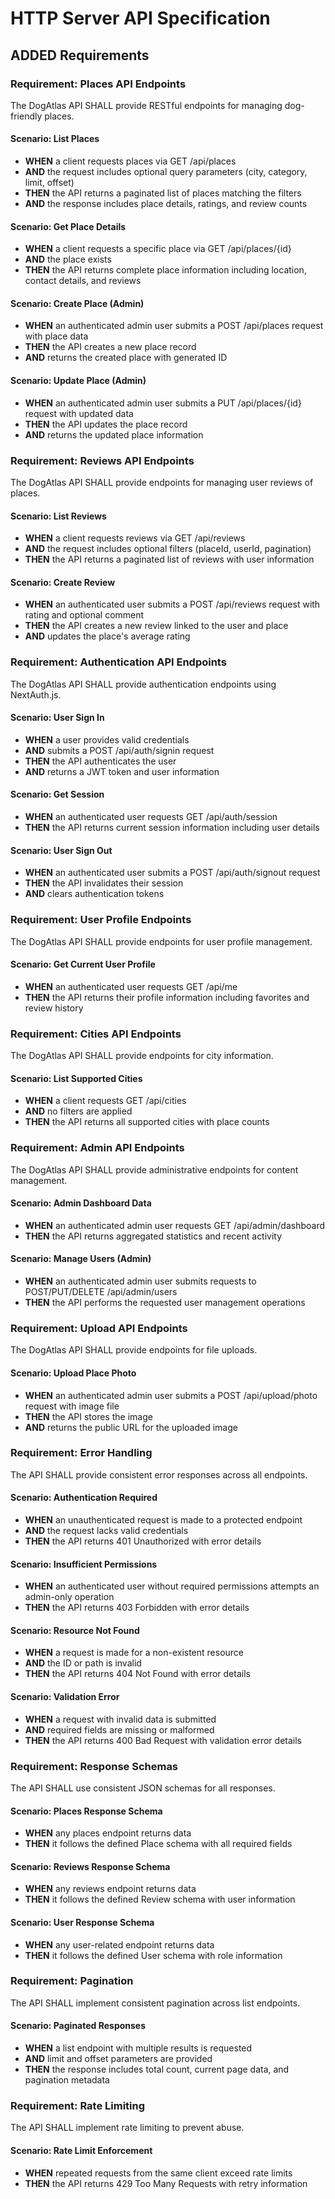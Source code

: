 # HTTP Server API Specification

## ADDED Requirements

### Requirement: Places API Endpoints
The DogAtlas API SHALL provide RESTful endpoints for managing dog-friendly places.

#### Scenario: List Places
- **WHEN** a client requests places via GET /api/places
- **AND** the request includes optional query parameters (city, category, limit, offset)
- **THEN** the API returns a paginated list of places matching the filters
- **AND** the response includes place details, ratings, and review counts

#### Scenario: Get Place Details
- **WHEN** a client requests a specific place via GET /api/places/{id}
- **AND** the place exists
- **THEN** the API returns complete place information including location, contact details, and reviews

#### Scenario: Create Place (Admin)
- **WHEN** an authenticated admin user submits a POST /api/places request with place data
- **THEN** the API creates a new place record
- **AND** returns the created place with generated ID

#### Scenario: Update Place (Admin)
- **WHEN** an authenticated admin user submits a PUT /api/places/{id} request with updated data
- **THEN** the API updates the place record
- **AND** returns the updated place information

### Requirement: Reviews API Endpoints
The DogAtlas API SHALL provide endpoints for managing user reviews of places.

#### Scenario: List Reviews
- **WHEN** a client requests reviews via GET /api/reviews
- **AND** the request includes optional filters (placeId, userId, pagination)
- **THEN** the API returns a paginated list of reviews with user information

#### Scenario: Create Review
- **WHEN** an authenticated user submits a POST /api/reviews request with rating and optional comment
- **THEN** the API creates a new review linked to the user and place
- **AND** updates the place's average rating

### Requirement: Authentication API Endpoints
The DogAtlas API SHALL provide authentication endpoints using NextAuth.js.

#### Scenario: User Sign In
- **WHEN** a user provides valid credentials
- **AND** submits a POST /api/auth/signin request
- **THEN** the API authenticates the user
- **AND** returns a JWT token and user information

#### Scenario: Get Session
- **WHEN** an authenticated user requests GET /api/auth/session
- **THEN** the API returns current session information including user details

#### Scenario: User Sign Out
- **WHEN** an authenticated user submits a POST /api/auth/signout request
- **THEN** the API invalidates their session
- **AND** clears authentication tokens

### Requirement: User Profile Endpoints
The DogAtlas API SHALL provide endpoints for user profile management.

#### Scenario: Get Current User Profile
- **WHEN** an authenticated user requests GET /api/me
- **THEN** the API returns their profile information including favorites and review history

### Requirement: Cities API Endpoints
The DogAtlas API SHALL provide endpoints for city information.

#### Scenario: List Supported Cities
- **WHEN** a client requests GET /api/cities
- **AND** no filters are applied
- **THEN** the API returns all supported cities with place counts

### Requirement: Admin API Endpoints
The DogAtlas API SHALL provide administrative endpoints for content management.

#### Scenario: Admin Dashboard Data
- **WHEN** an authenticated admin user requests GET /api/admin/dashboard
- **THEN** the API returns aggregated statistics and recent activity

#### Scenario: Manage Users (Admin)
- **WHEN** an authenticated admin user submits requests to POST/PUT/DELETE /api/admin/users
- **THEN** the API performs the requested user management operations

### Requirement: Upload API Endpoints
The DogAtlas API SHALL provide endpoints for file uploads.

#### Scenario: Upload Place Photo
- **WHEN** an authenticated admin user submits a POST /api/upload/photo request with image file
- **THEN** the API stores the image
- **AND** returns the public URL for the uploaded image

### Requirement: Error Handling
The API SHALL provide consistent error responses across all endpoints.

#### Scenario: Authentication Required
- **WHEN** an unauthenticated request is made to a protected endpoint
- **AND** the request lacks valid credentials
- **THEN** the API returns 401 Unauthorized with error details

#### Scenario: Insufficient Permissions
- **WHEN** an authenticated user without required permissions attempts an admin-only operation
- **THEN** the API returns 403 Forbidden with error details

#### Scenario: Resource Not Found
- **WHEN** a request is made for a non-existent resource
- **AND** the ID or path is invalid
- **THEN** the API returns 404 Not Found with error details

#### Scenario: Validation Error
- **WHEN** a request with invalid data is submitted
- **AND** required fields are missing or malformed
- **THEN** the API returns 400 Bad Request with validation error details

### Requirement: Response Schemas
The API SHALL use consistent JSON schemas for all responses.

#### Scenario: Places Response Schema
- **WHEN** any places endpoint returns data
- **THEN** it follows the defined Place schema with all required fields

#### Scenario: Reviews Response Schema
- **WHEN** any reviews endpoint returns data
- **THEN** it follows the defined Review schema with user information

#### Scenario: User Response Schema
- **WHEN** any user-related endpoint returns data
- **THEN** it follows the defined User schema with role information

### Requirement: Pagination
The API SHALL implement consistent pagination across list endpoints.

#### Scenario: Paginated Responses
- **WHEN** a list endpoint with multiple results is requested
- **AND** limit and offset parameters are provided
- **THEN** the response includes total count, current page data, and pagination metadata

### Requirement: Rate Limiting
The API SHALL implement rate limiting to prevent abuse.

#### Scenario: Rate Limit Enforcement
- **WHEN** repeated requests from the same client exceed rate limits
- **THEN** the API returns 429 Too Many Requests with retry information